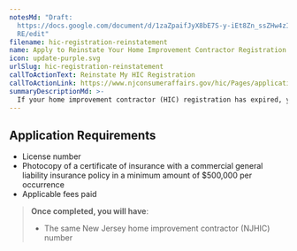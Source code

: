 ```yaml
---
notesMd: "Draft:
  https://docs.google.com/document/d/1zaZpaifJyX8bE7S-y-iEt8Zn_ssZHw4zIi_4QgjU5\
  RE/edit"
filename: hic-registration-reinstatement
name: Apply to Reinstate Your Home Improvement Contractor Registration
icon: update-purple.svg
urlSlug: hic-registration-reinstatement
callToActionText: Reinstate My HIC Registration
callToActionLink: https://www.njconsumeraffairs.gov/hic/Pages/applications.aspx
summaryDescriptionMd: >-
  If your home improvement contractor (HIC) registration has expired, you can apply for reinstatement.
---
```


## Application Requirements

- License number
- Photocopy of a certificate of insurance with a commercial general liability insurance policy in a minimum amount of $500,000 per occurrence
- Applicable fees paid

> **Once completed, you will have**:
>
> - The same New Jersey home improvement contractor (NJHIC) number

